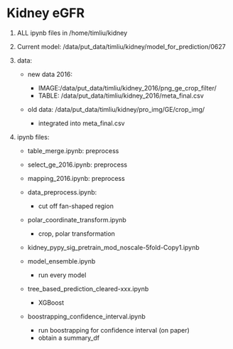 # Kidney eGFR

1. ALL ipynb files in /home/timliu/kidney

2. Current model: /data/put_data/timliu/kidney/model_for_prediction/0627

3. data:
	- new data 2016: 
		- IMAGE:/data/put_data/timliu/kidney_2016/png_ge_crop_filter/
		- TABLE: /data/put_data/timliu/kidney_2016/meta_final.csv

	- old data: /data/put_data/timliu/kidney/pro_img/GE/crop_img/
		- integrated into meta_final.csv

4. ipynb files:
	- table_merge.ipynb: preprocess

	- select_ge_2016.ipynb: preprocess

	- mapping_2016.ipynb: preprocess

	- data_preprocess.ipynb:
		- cut off fan-shaped region

	- polar_coordinate_transform.ipynb
		- crop, polar transformation

	- kidney_pypy_sig_pretrain_mod_noscale-5fold-Copy1.ipynb

	- model_ensemble.ipynb
		- run every model

	- tree_based_prediction_cleared-xxx.ipynb
		- XGBoost

	- boostrapping_confidence_interval.ipynb
		- run boostrapping for confidence interval (on paper)
		- obtain a summary_df
